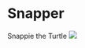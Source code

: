 # Snapper
Snappie the Turtle
<img src = 'https://i.kym-cdn.com/photos/images/facebook/001/583/322/1f3.png'/>
